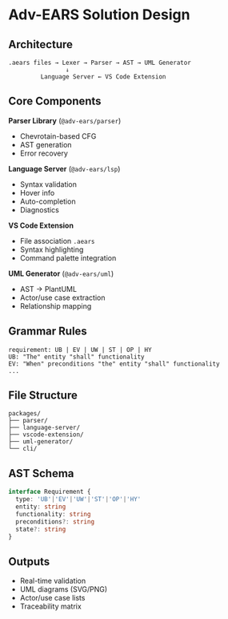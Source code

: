 # Adv-EARS Solution Design

## Architecture
```
.aears files → Lexer → Parser → AST → UML Generator
                ↓
         Language Server ← VS Code Extension
```

## Core Components

**Parser Library** (`@adv-ears/parser`)
- Chevrotain-based CFG
- AST generation
- Error recovery

**Language Server** (`@adv-ears/lsp`)
- Syntax validation
- Hover info
- Auto-completion
- Diagnostics

**VS Code Extension**
- File association `.aears`
- Syntax highlighting
- Command palette integration

**UML Generator** (`@adv-ears/uml`)
- AST → PlantUML
- Actor/use case extraction
- Relationship mapping

## Grammar Rules
```
requirement: UB | EV | UW | ST | OP | HY
UB: "The" entity "shall" functionality
EV: "When" preconditions "the" entity "shall" functionality
...
```

## File Structure
```
packages/
├── parser/
├── language-server/
├── vscode-extension/
├── uml-generator/
└── cli/
```

## AST Schema
```typescript
interface Requirement {
  type: 'UB'|'EV'|'UW'|'ST'|'OP'|'HY'
  entity: string
  functionality: string
  preconditions?: string
  state?: string
}
```

## Outputs
- Real-time validation
- UML diagrams (SVG/PNG)
- Actor/use case lists
- Traceability matrix